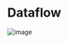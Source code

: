 # Dataflow
![image](https://github.com/user-attachments/assets/489b3ca1-7ebd-4f58-bff6-f5ff3dafd46d)

